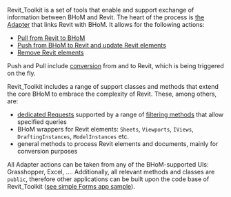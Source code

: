 Revit_Toolkit is a set of tools that enable and support exchange of information between BHoM and Revit. The heart of the process is [the Adapter](Revit-Adapter-basics) that links Revit with BHoM. It allows for the following actions:
- [Pull from Revit to BHoM](Pull-from-Revit-basics)
- [Push from BHoM to Revit and update Revit elements](Push-to-Revit-basics)
- [Remove Revit elements](Remove-from-Revit-basics)

Push and Pull include [conversion](Revit-BHoM-conversion) from and to Revit, which is being triggered on the fly.

Revit_Toolkit includes a range of support classes and methods that extend the core BHoM to embrace the complexity of Revit. These, among others, are:
- [dedicated Requests](Requests-and-filtering) supported by a range of [filtering methods](https://github.com/BHoM/Revit_Toolkit/tree/master/Engine_Revit_UI/Query/ElementIds) that allow specified queries
- BHoM wrappers for Revit elements: `Sheets`, `Viewports`, `IViews`, `DraftingInstances`, `ModelInstances` etc.
- general methods to process Revit elements and documents, mainly for conversion purposes

All Adapter actions can be taken from any of the BHoM-supported UIs: Grasshopper, Excel, .... Additionally, all relevant methods and classes are `public`, therefore other applications can be built upon the code base of Revit_Toolkit ([see simple Forms app sample](https://github.com/BHoM/samples/tree/master/Revit_Toolkit/C%23)).